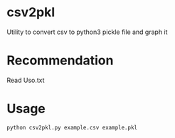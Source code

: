 # csv2pkl
Utility to convert csv to python3 pickle file and graph it


# Recommendation

Read Uso.txt


# Usage

`python csv2pkl.py example.csv example.pkl`

